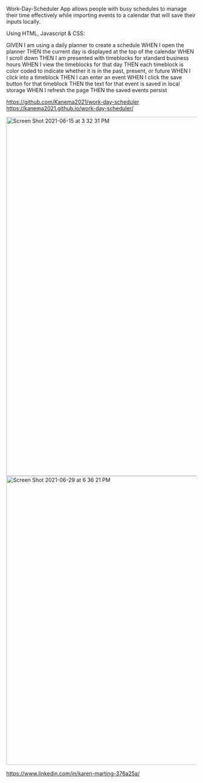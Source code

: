 Work-Day-Scheduler App allows people with busy schedules to manage their time effectively while importing events to a calendar that will save their inputs locally.

Using HTML, Javascript & CSS:

GIVEN I am using a daily planner to create a schedule
WHEN I open the planner
THEN the current day is displayed at the top of the calendar
WHEN I scroll down
THEN I am presented with timeblocks for standard business hours
WHEN I view the timeblocks for that day
THEN each timeblock is color coded to indicate whether it is in the past, present, or future
WHEN I click into a timeblock
THEN I can enter an event
WHEN I click the save button for that timeblock
THEN the text for that event is saved in local storage
WHEN I refresh the page
THEN the saved events persist

https://github.com/Kanema2021/work-day-scheduler
https://kanema2021.github.io/work-day-scheduler/

<img width="948" alt="Screen Shot 2021-06-15 at 3 32 31 PM" src="https://user-images.githubusercontent.com/82725636/122132667-1f8b4c80-cdf0-11eb-9e50-e21554c79ad3.png">

<img width="763" alt="Screen Shot 2021-06-29 at 6 36 21 PM" src="https://user-images.githubusercontent.com/82725636/123903012-be509680-d922-11eb-9d5f-46ef0de77190.png">

https://www.linkedin.com/in/karen-marting-376a25a/











